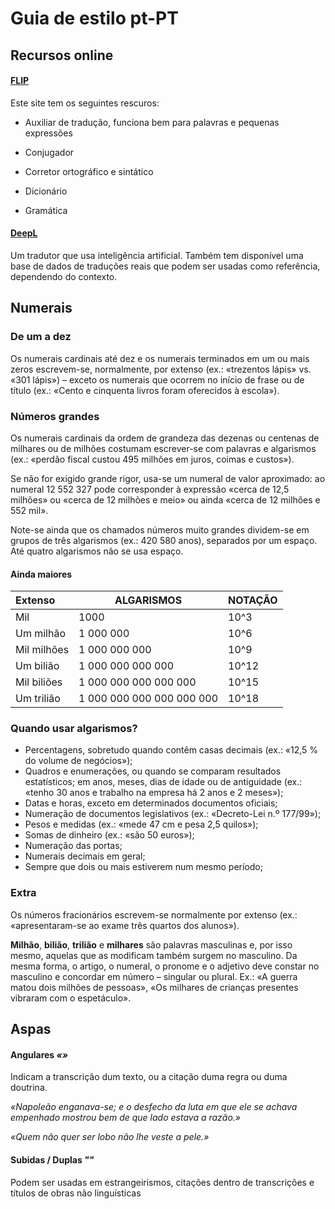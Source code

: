 # Guia de estilo pt-PT

## Recursos online

#### [FLIP](https://www.flip.pt/) 

Este site tem os seguintes rescuros:

- Auxiliar de tradução, funciona bem para palavras e pequenas expressões

- Conjugador

- Corretor ortográfico e sintático

- Dicionário

- Gramática

  

#### [DeepL](https://www.deepl.com/home)

Um tradutor que usa inteligência artificial. Também tem disponível uma base de dados de traduções reais que podem ser usadas como referência, dependendo do contexto.




## Numerais

### De um a dez

Os numerais cardinais até dez e os numerais terminados em um ou mais zeros escrevem-se, normalmente, por extenso (ex.: «trezentos lápis» vs. «301 lápis») – exceto os numerais que ocorrem no início de frase ou de título (ex.: «Cento e cinquenta livros foram oferecidos à escola»).

### Números grandes

Os numerais cardinais da ordem de grandeza das dezenas ou centenas de milhares ou de milhões costumam escrever-se com palavras e algarismos (ex.: «perdão fiscal custou 495 milhões em juros, coimas e custos»).

Se não for exigido grande rigor, usa-se um numeral de valor aproximado: ao numeral 12 552 327 pode corresponder à expressão «cerca de 12,5 milhões» ou «cerca de 12 milhões e meio» ou ainda «cerca de 12 milhões e 552 mil».

Note-se ainda que os chamados números muito grandes dividem-se em grupos de três algarismos (ex.: 420 580 anos), separados por um espaço. Até quatro algarismos não se usa espaço.

#### Ainda maiores

| Extenso     | ALGARISMOS                | NOTAÇÃO |
| :---------- | ------------------------- | ------- |
| Mil         | 1000                      | 10^3    |
| Um milhão   | 1 000 000                 | 10^6    |
| Mil milhões | 1 000 000 000             | 10^9    |
| Um bilião   | 1 000 000 000 000         | 10^12   |
| Mil biliões | 1 000 000 000 000 000     | 10^15   |
| Um trilião  | 1 000 000 000 000 000 000 | 10^18   |



### Quando usar algarismos?

- Percentagens, sobretudo quando contêm casas decimais (ex.: «12,5 % do volume de negócios»);
- Quadros e enumerações, ou quando se comparam resultados estatísticos; em anos, meses, dias de idade ou de antiguidade (ex.: «tenho 30 anos e trabalho na empresa há 2 anos e 2 meses»);
- Datas e horas, exceto em determinados documentos oficiais;
- Numeração de documentos legislativos (ex.: «Decreto-Lei n.º 177/99»);
- Pesos e medidas (ex.: «mede 47 cm e pesa 2,5 quilos»);
- Somas de dinheiro (ex.: «são 50 euros»);
- Numeração das portas;
- Numerais decimais em geral;
- Sempre que dois ou mais estiverem num mesmo período;

### Extra

Os números fracionários escrevem-se normalmente por extenso (ex.: «apresentaram-se ao exame três quartos dos alunos»).

**Milhão**, **bilião**, **trilião** e **milhares** são palavras masculinas e, por isso mesmo, aquelas que as modificam também surgem no masculino. Da mesma forma, o artigo, o numeral, o pronome e o adjetivo deve constar no masculino e concordar em número – singular ou plural. Ex.: «A guerra matou dois milhões de pessoas», «Os milhares de crianças presentes vibraram com o espetáculo».



##  Aspas

#### Angulares *«»*

Indicam a transcrição dum texto, ou a citação duma regra ou duma doutrina.

*«Napoleão enganava-se; e o desfecho da luta em que ele se achava empenhado mostrou bem de que lado estava a razão.»*

*«Quem não quer ser lobo não lhe veste a pele.»*

#### Subidas / Duplas *""*

Podem ser usadas em estrangeirismos, citações dentro de transcrições e títulos de obras não linguísticas

